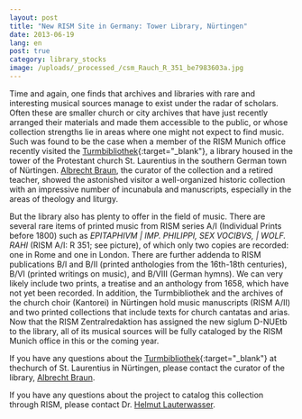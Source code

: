 ```yaml
---
layout: post
title: "New RISM Site in Germany: Tower Library, Nürtingen"
date: 2013-06-19
lang: en
post: true
category: library_stocks
image: /uploads/_processed_/csm_Rauch_R_351_be7983603a.jpg
---
```



Time and again, one finds that archives and libraries with rare and interesting musical sources manage to exist under the radar of scholars. Often these are smaller church or city archives that have just recently arranged their materials and made them accessible to the public, or whose collection strengths lie in areas where one might not expect to find music. Such was found to be the case when a member of the RISM Munich office recently visited the [Turmbibliothek](http://www.stadtkirche-nuertingen.de/cms/startseite/stadtkirche-st-laurentius/turmbibliothek){:target="_blank"}, a library housed in the tower of the Protestant church St. Laurentius in the southern German town of Nürtingen. [Albrecht Braun](mailto:turmbibliothek@evkint.de "Opens window for sending email"), the curator of the collection and a retired teacher, showed the astonished visitor a well-organized historic collection with an impressive number of incunabula and manuscripts, especially in the areas of theology and liturgy.

But the library also has plenty to offer in the field of music. There are several rare items of printed music from RISM series A/I (Individual Prints before 1800) such as _EPITAPHIVM | IMP. PHILIPPI, SEX VOCIBVS, | WOLF. RAHI_ (RISM A/I: R 351; see picture), of which only two copies are recorded: one in Rome and one in London. There are further addenda to RISM publications B/I and B/II (printed anthologies from the 16th-18th centuries), B/VI (printed writings on music), and B/VIII (German hymns). We can very likely include two prints, a treatise and an anthology from 1658, which have not yet been recorded. In addition, the Turmbibliothek and the archives of the church choir (Kantorei) in Nürtingen hold music manuscripts (RISM A/II) and two printed collections that include texts for church cantatas and arias. Now that the RISM Zentralredaktion has assigned the new siglum D-NUEtb to the library, all of its musical sources will be fully cataloged by the RISM Munich office in this or the coming year.

If you have any questions about the [Turmbibliothek](http://www.stadtkirche-nuertingen.de/cms/startseite/stadtkirche-st-laurentius/turmbibliothek/){:target="_blank"} at thechurch of St. Laurentius in Nürtingen, please contact the curator of the library, [Albrecht Braun](mailto:turmbibliothek@evkint.de "Opens window for sending email").

If you have any questions about the project to catalog this collection through RISM, please contact Dr. [Helmut Lauterwasser](mailto:Helmut.Lauterwasser@bsb-muenchen.de "Öffnet ein Fenster zum Versenden der E-Mail").
